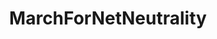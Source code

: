 ---
title: MarchForNetNeutrality
crosslinks:
- autotldr
- technology
- KeepOurNetFree
- bestof
- u_imguralbumbot
- youtubefactsbot
- IAmA
- privacy
- Alot
- SandersForPresident
- pcmasterrace
- VPN
- xboxone
- Enough_Sanders_Spam
- NetflixViaVPN
- youtubot
- florida
- shills
- NoMoreMarches
- explainlikeimfive
---